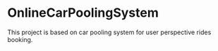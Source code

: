 # OnlineCarPoolingSystem
This project is based on car pooling system for user perspective rides booking.

